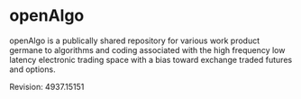 openAlgo
========

openAlgo is a publically shared repository for various work product germane to algorithms and coding associated with the high frequency low latency electronic trading space with a bias toward exchange traded futures and options.


Revision: 4937.15151
